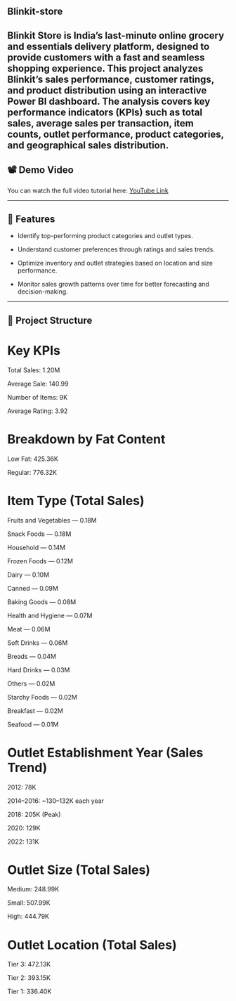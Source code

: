 ## Blinkit-store
Blinkit Store is India’s last-minute online grocery and essentials delivery platform, designed to provide customers with a fast and seamless shopping experience. This project analyzes Blinkit’s sales performance, customer ratings, and product distribution using an interactive Power BI dashboard. The analysis covers key performance indicators (KPIs) such as total sales, average sales per transaction, item counts, outlet performance, product categories, and geographical sales distribution.
---

## 📽 Demo Video
You can watch the full video tutorial here: [YouTube Link](https://www.youtube.com/watch?v=mmxVCFceQgU&t=10s)

---

## 🚀 Features
- Identify top-performing product categories and outlet types.

- Understand customer preferences through ratings and sales trends.

- Optimize inventory and outlet strategies based on location and size performance.

- Monitor sales growth patterns over time for better forecasting and decision-making.

---

## 📂 Project Structure
# Key KPIs
Total Sales: 1.20M

Average Sale: 140.99

Number of Items: 9K

Average Rating: 3.92

# Breakdown by Fat Content
Low Fat: 425.36K

Regular: 776.32K

# Item Type (Total Sales)
Fruits and Vegetables — 0.18M

Snack Foods — 0.18M

Household — 0.14M

Frozen Foods — 0.12M

Dairy — 0.10M

Canned — 0.09M

Baking Goods — 0.08M

Health and Hygiene — 0.07M

Meat — 0.06M

Soft Drinks — 0.06M

Breads — 0.04M

Hard Drinks — 0.03M

Others — 0.02M

Starchy Foods — 0.02M

Breakfast — 0.02M

Seafood — 0.01M

# Outlet Establishment Year (Sales Trend)
2012: 78K

2014–2016: ~130–132K each year

2018: 205K (Peak)

2020: 129K

2022: 131K

# Outlet Size (Total Sales)
Medium: 248.99K

Small: 507.99K

High: 444.79K

# Outlet Location (Total Sales)
Tier 3: 472.13K

Tier 2: 393.15K

Tier 1: 336.40K
